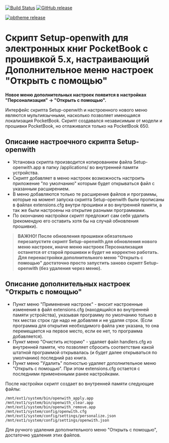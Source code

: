 [![Build Status][travis-badge]][travis-link]
[![GitHub release][release-badge]][release-link]

[![pbtheme release][pbtheme-badge]][pbtheme-link]

Скрипт **Setup-openwith** для электронных книг PocketBook с прошивкой 5.x, настраивающий **Дополнительное меню настроек "Открыть с помощью"**
==================================================
**Новое меню дополнительных настроек появится в настройках "Персонализация" -> "Открыть с помощью".**

Интерфейс скрипта Setup-openwith и настроенного нового меню являются мультиязычными, насколько позволяет имеющаяся локализация PocketBook.
Скрипт создавался независимым от модели и прошивки PocketBook, но отлаживался только на PocketBook 650.

Описание настроечного скрипта Setup-openwith
---------------------------------------------
- Установка скрипта производится копированием файла Setup-openwith.app в папку /applications/ во внутренней памяти устройства.
- Скрипт добавляет в меню настроек возможность настроить приложение "по умолчанию" которым будет открываться файл с указанным расширением.
- В меню добавляются только те расширения файлов и программы, которые на момент запуска скрипта Setup-openwith были прописаны в файлах extensions.cfg внутри прошивки и во внутренней памяти, а так же были настроены на открытие разными программами.
- По окончанию настройки скрипт предложит сам себя удалить (рекомендую его оставить хотя бы на случай обновления прошивки).

>**ВАЖНО! После обновления прошивки обязательно перезапустите скрипт Setup-openwith для обновления нового меню настроек, иначе меню настроек Персонализация останется от старой прошивки и будет не корректно работать.
Для перенастройки дополнительного меню "Открыть с помощью" достаточно просто запустить заново скрипт Setup-openwith (без удаления через меню).**

Описание дополнительных настроек "Открыть с помощью"
-----------------------------------------------------
- Пункт меню "Применение настроек" - вносит настроенные изменения в файл extensions.cfg (находящийся во внутренней памяти устройства), указывая программу по умолчанию только в тех местах строк где надо не добавляя и не удаляя строк. (Если программа для открытия необходимого файла уже указана, то она перемещается на первое место, если ее нет, то программа добавляется).
- Пункт меню "Очистить историю" - удаляет файл handlers.cfg из внутренней памяти, что позволяет сбросить соответствие какой штатной программой открывалась (и будет далее открываться по умолчанию) последний раз книга.
- Пункт меню "Удалить" полностью удаляет дополнительное меню "Открыть с помощью". При этом extensions.cfg остается с последними примененными ранее настройками.

После настройки скрипт создает во внутренней памяти следующие файлы:
```
/mnt/ext1/system/bin/openwith_apply.app
/mnt/ext1/system/bin/openwith_clear.app
/mnt/ext1/system/bin/openwith_remove.app
/mnt/ext1/system/config/openwith.cfg
/mnt/ext1/system/config/settings/personalize.json
/mnt/ext1/system/config/settings/openwith.json
```
Для ручного удаления дополнительного меню "Открыть с помощью", достаточно удаления этих файлов.

[travis-badge]:https://travis-ci.org/Lighting/Setup-openwith.svg?branch=master
[travis-link]:https://travis-ci.org/Lighting/Setup-openwith
[release-badge]:https://badge.fury.io/gh/lighting%2FSetup-openwith.svg
[release-link]:https://github.com/Lighting/Setup-openwith/releases/latest
[pbtheme-badge]:https://img.shields.io/github/release/Lighting/pbtheme.svg
[pbtheme-link]:https://github.com/Lighting/pbtheme/releases
